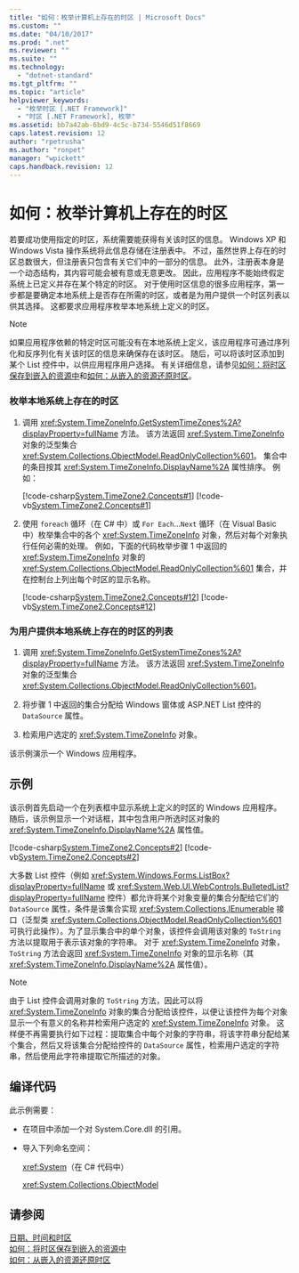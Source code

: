 ```yaml
---
title: "如何：枚举计算机上存在的时区 | Microsoft Docs"
ms.custom: ""
ms.date: "04/10/2017"
ms.prod: ".net"
ms.reviewer: ""
ms.suite: ""
ms.technology: 
  - "dotnet-standard"
ms.tgt_pltfrm: ""
ms.topic: "article"
helpviewer_keywords: 
  - "枚举时区 [.NET Framework]"
  - "时区 [.NET Framework], 枚举"
ms.assetid: bb7a42ab-6bd9-4c5c-b734-5546d51f8669
caps.latest.revision: 12
author: "rpetrusha"
ms.author: "ronpet"
manager: "wpickett"
caps.handback.revision: 12
---
```

# 如何：枚举计算机上存在的时区
若要成功使用指定的时区，系统需要能获得有关该时区的信息。  Windows XP 和 Windows Vista 操作系统将此信息存储在注册表中。  不过，虽然世界上存在的时区总数很大，但注册表只包含有关它们中的一部分的信息。  此外，注册表本身是一个动态结构，其内容可能会被有意或无意更改。  因此，应用程序不能始终假定系统上已定义并存在某个特定的时区。  对于使用时区信息的很多应用程序，第一步都是要确定本地系统上是否存在所需的时区，或者是为用户提供一个时区列表以供其选择。  这都要求应用程序枚举本地系统上定义的时区。  
  
> [!NOTE]
>  如果应用程序依赖的特定时区可能没有在本地系统上定义，该应用程序可通过序列化和反序列化有关该时区的信息来确保存在该时区。  随后，可以将该时区添加到某个 List 控件中，以供应用程序用户选择。  有关详细信息，请参见[如何：将时区保存到嵌入的资源中](../../../docs/standard/datetime/save-time-zones-to-an-embedded-resource.md)和[如何：从嵌入的资源还原时区](../../../docs/standard/datetime/restore-time-zones-from-an-embedded-resource.md)。  
  
### 枚举本地系统上存在的时区  
  
1.  调用 <xref:System.TimeZoneInfo.GetSystemTimeZones%2A?displayProperty=fullName> 方法。  该方法返回 <xref:System.TimeZoneInfo> 对象的泛型集合 <xref:System.Collections.ObjectModel.ReadOnlyCollection%601>。  集合中的条目按其 <xref:System.TimeZoneInfo.DisplayName%2A> 属性排序。  例如：  
  
     [!code-csharp[System.TimeZone2.Concepts#1](../../../samples/snippets/csharp/VS_Snippets_CLR_System/system.TimeZone2.Concepts/CS/TimeZone2Concepts.cs#1)]
     [!code-vb[System.TimeZone2.Concepts#1](../../../samples/snippets/visualbasic/VS_Snippets_CLR_System/system.TimeZone2.Concepts/VB/TimeZone2Concepts.vb#1)]  
  
2.  使用 `foreach` 循环（在 C\# 中）或 `For Each`…`Next` 循环（在 Visual Basic 中）枚举集合中的各个 <xref:System.TimeZoneInfo> 对象，然后对每个对象执行任何必需的处理。  例如，下面的代码枚举步骤 1 中返回的 <xref:System.TimeZoneInfo> 对象的 <xref:System.Collections.ObjectModel.ReadOnlyCollection%601> 集合，并在控制台上列出每个时区的显示名称。  
  
     [!code-csharp[System.TimeZone2.Concepts#12](../../../samples/snippets/csharp/VS_Snippets_CLR_System/system.TimeZone2.Concepts/CS/TimeZone2Concepts.cs#12)]
     [!code-vb[System.TimeZone2.Concepts#12](../../../samples/snippets/visualbasic/VS_Snippets_CLR_System/system.TimeZone2.Concepts/VB/TimeZone2Concepts.vb#12)]  
  
### 为用户提供本地系统上存在的时区的列表  
  
1.  调用 <xref:System.TimeZoneInfo.GetSystemTimeZones%2A?displayProperty=fullName> 方法。  该方法返回 <xref:System.TimeZoneInfo> 对象的泛型集合 <xref:System.Collections.ObjectModel.ReadOnlyCollection%601>。  
  
2.  将步骤 1 中返回的集合分配给 Windows 窗体或 ASP.NET List 控件的 `DataSource` 属性。  
  
3.  检索用户选定的 <xref:System.TimeZoneInfo> 对象。  
  
 该示例演示一个 Windows 应用程序。  
  
## 示例  
 该示例首先启动一个在列表框中显示系统上定义的时区的 Windows 应用程序。  随后，该示例显示一个对话框，其中包含用户所选时区对象的 <xref:System.TimeZoneInfo.DisplayName%2A> 属性值。  
  
 [!code-csharp[System.TimeZone2.Concepts#2](../../../samples/snippets/csharp/VS_Snippets_CLR_System/system.TimeZone2.Concepts/CS/TimeZone2Concepts.cs#2)]
 [!code-vb[System.TimeZone2.Concepts#2](../../../samples/snippets/visualbasic/VS_Snippets_CLR_System/system.TimeZone2.Concepts/VB/TimeZone2Concepts.vb#2)]  
  
 大多数 List 控件（例如 <xref:System.Windows.Forms.ListBox?displayProperty=fullName> 或 <xref:System.Web.UI.WebControls.BulletedList?displayProperty=fullName> 控件）都允许将某个对象变量的集合分配给它们的 `DataSource` 属性，条件是该集合实现 <xref:System.Collections.IEnumerable> 接口（泛型类 <xref:System.Collections.ObjectModel.ReadOnlyCollection%601> 可执行此操作）。为了显示集合中的单个对象，该控件会调用该对象的 `ToString` 方法以提取用于表示该对象的字符串。  对于 <xref:System.TimeZoneInfo> 对象，`ToString` 方法会返回 <xref:System.TimeZoneInfo> 对象的显示名称（其 <xref:System.TimeZoneInfo.DisplayName%2A> 属性值）。  
  
> [!NOTE]
>  由于 List 控件会调用对象的 `ToString` 方法，因此可以将 <xref:System.TimeZoneInfo> 对象的集合分配给该控件，以便让该控件为每个对象显示一个有意义的名称并检索用户选定的 <xref:System.TimeZoneInfo> 对象。  这样便不再需要执行如下过程：提取集合中每个对象的字符串，将该字符串分配给某个集合，然后又将该集合分配给控件的 `DataSource` 属性，检索用户选定的字符串，然后使用此字符串提取它所描述的对象。  
  
## 编译代码  
 此示例需要：  
  
-   在项目中添加一个对 System.Core.dll 的引用。  
  
-   导入下列命名空间：  
  
     <xref:System>（在 C\# 代码中）  
  
     <xref:System.Collections.ObjectModel>  
  
## 请参阅  
 [日期、时间和时区](../../../docs/standard/datetime/index.md)   
 [如何：将时区保存到嵌入的资源中](../../../docs/standard/datetime/save-time-zones-to-an-embedded-resource.md)   
 [如何：从嵌入的资源还原时区](../../../docs/standard/datetime/restore-time-zones-from-an-embedded-resource.md)